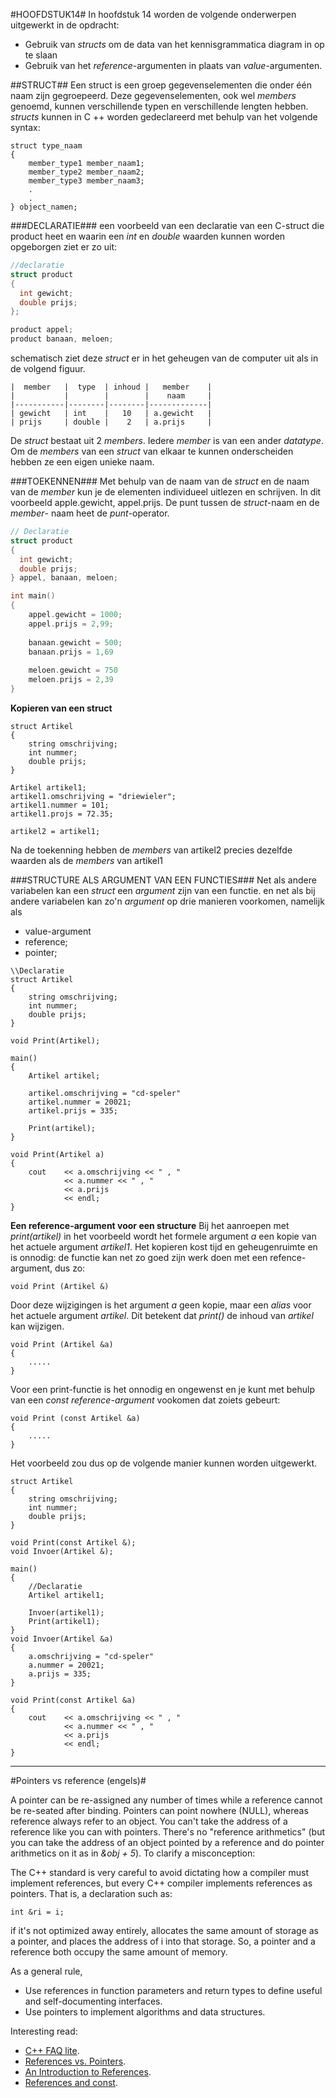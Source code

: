 #HOOFDSTUK14#
In hoofdstuk 14 worden de volgende onderwerpen uitgewerkt in de opdracht:
- Gebruik van *structs* om de data van het kennisgrammatica diagram in op te slaan
- Gebruik van het *reference*-argumenten in plaats van *value*-argumenten.


##STRUCT##
Een struct is een groep gegevenselementen die onder één naam zijn gegroepeerd. Deze gegevenselementen, ook wel *members* genoemd, kunnen verschillende typen en verschillende lengten hebben. *structs* kunnen in C ++ worden gedeclareerd met behulp van het volgende syntax:

```
struct type_naam
{
	member_type1 member_naam1;
	member_type2 member_naam2;
	member_type3 member_naam3;
	.
	.
} object_namen;
```

###DECLARATIE###
een voorbeeld van een declaratie van een C-struct die product heet en waarin een *int* en *double* waarden kunnen worden opgeborgen ziet er zo uit:

``` C++
//declaratie
struct product 
{
  int gewicht;
  double prijs;
};

product appel;
product banaan, meloen;
```

schematisch ziet deze *struct* er in het geheugen van de computer uit als in de volgend figuur.

```
|  member   |  type  | inhoud |   member    |
|           |        |        |    naam     |
|-----------|--------|--------|-------------|
| gewicht   | int    |   10   | a.gewicht   |
| prijs     | double |    2   | a.prijs     | 
```
De *struct* bestaat uit 2 *members*. Iedere *member* is van een ander *datatype*. Om de *members* van een *struct* van elkaar te kunnen onderscheiden hebben ze een eigen unieke naam. 

###TOEKENNEN###
Met behulp van de naam van de *struct* en de naam van de *member* kun je de elementen individueel uitlezen en schrijven. In dit voorbeeld apple.gewicht, appel.prijs. De punt tussen de *struct*-naam en de *member*- naam heet de *punt*-operator.

``` C++
// Declaratie
struct product 
{
  int gewicht;
  double prijs;
} appel, banaan, meloen;

int main()
{
	appel.gewicht = 1000;
	appel.prijs = 2,99;
	
	banaan.gewicht = 500;
	banaan.prijs = 1,69
	
	meloen.gewicht = 750
	meloen.prijs = 2,39
}
```
**Kopieren van een struct**

```
struct Artikel
{
	string omschrijving;
	int nummer;
	double prijs;
}

Artikel artikel1;
artikel1.omschrijving = "driewieler";
artikel1.nummer = 101;
artikel1.projs = 72.35;

artikel2 = artikel1;
```

Na de toekenning hebben de *members* van artikel2 precies dezelfde waarden als de *members* van artikel1

###STRUCTURE ALS ARGUMENT VAN EEN FUNCTIES###
Net als andere variabelen kan een *struct* een *argument* zijn van een functie. en net als bij andere variabelen kan zo'n *argument* op drie manieren voorkomen, namelijk als 
- value-argument
- reference;
- pointer;


```
\\Declaratie
struct Artikel
{
	string omschrijving;
	int nummer;
	double prijs;
}

void Print(Artikel);

main()
{
	Artikel artikel;

	artikel.omschrijving = "cd-speler"
	artikel.nummer = 20021;
	artikel.prijs = 335;

	Print(artikel);
}

void Print(Artikel a)
{
	cout	<< a.omschrijving << " , " 
			<< a.nummer << " , "
			<< a.prijs
			<< endl;
}

```

**Een reference-argument voor een structure**
Bij het aanroepen met *print(artikel)* in het voorbeeld wordt het formele argument *a* een kopie van het actuele argument *artikel1*. Het kopieren kost tijd en geheugenruimte en is onnodig: de functie kan net zo goed zijn werk doen met een refence-argument, dus zo:

```
void Print (Artikel &)
```
Door deze wijzigingen is het argument *a* geen kopie, maar een *alias* voor het actuele argument *artikel*. Dit betekent dat *print()* de inhoud van *artikel* kan wijzigen.

```
void Print (Artikel &a)
{
	.....
}

```
Voor een print-functie is het onnodig en ongewenst en je kunt met behulp van een *const reference-argument* vookomen dat zoiets gebeurt:

```
void Print (const Artikel &a)
{
	.....
}

```
Het voorbeeld zou dus op de volgende manier kunnen worden uitgewerkt.

```
struct Artikel
{
	string omschrijving;
	int nummer;
	double prijs;
}

void Print(const Artikel &);
void Invoer(Artikel &);

main()
{
	//Declaratie
	Artikel artikel1;

	Invoer(artikel1);
	Print(artikel1);
}
void Invoer(Artikel &a)
{
	a.omschrijving = "cd-speler"
	a.nummer = 20021;
	a.prijs = 335;
}

void Print(const Artikel &a)
{
	cout	<< a.omschrijving << " , " 
			<< a.nummer << " , "
			<< a.prijs
			<< endl;
}
```

----------------------
#Pointers vs reference (engels)#

A pointer can be re-assigned any number of times while a reference cannot be re-seated after binding.
Pointers can point nowhere (NULL), whereas reference always refer to an object.
You can't take the address of a reference like you can with pointers.
There's no "reference arithmetics" (but you can take the address of an object pointed by a reference and do pointer arithmetics on it as in *&obj + 5*).
To clarify a misconception:

The C++ standard is very careful to avoid dictating how a compiler must implement references, but every C++ compiler implements references as pointers. That is, a declaration such as:

```
int &ri = i;
```
if it's not optimized away entirely, allocates the same amount of storage as a pointer, and places the address of i into that storage.
So, a pointer and a reference both occupy the same amount of memory.

As a general rule,

- Use references in function parameters and return types to define useful and self-documenting interfaces.
- Use pointers to implement algorithms and data structures.

Interesting read:

- [C++ FAQ lite](http://yosefk.com/c++fqa/ref.html).
- [References vs. Pointers](https://www.embedded.com/electronics-blogs/programming-pointers/4023307/References-vs-Pointers).
- [An Introduction to References](https://www.embedded.com/electronics-blogs/programming-pointers/4024641/An-Introduction-to-References).
- [References and const](https://www.embedded.com/electronics-blogs/programming-pointers/4023290/References-and-const).
